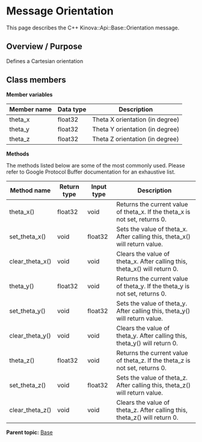 # Message Orientation

This page describes the C++ Kinova::Api::Base::Orientation message.

## Overview / Purpose

Defines a Cartesian orientation

## Class members

 **Member variables** 

|Member name|Data type|Description|
|-----------|---------|-----------|
|theta\_x|float32|Theta X orientation \(in degree\)|
|theta\_y|float32|Theta Y orientation \(in degree\)|
|theta\_z|float32|Theta Z orientation \(in degree\)|

 **Methods** 

The methods listed below are some of the most commonly used. Please refer to Google Protocol Buffer documentation for an exhaustive list.

|Method name|Return type|Input type|Description|
|-----------|-----------|----------|-----------|
|theta\_x\(\)|float32|void|Returns the current value of theta\_x. If the theta\_x is not set, returns 0.|
|set\_theta\_x\(\)|void|float32|Sets the value of theta\_x. After calling this, theta\_x\(\) will return value.|
|clear\_theta\_x\(\)|void|void|Clears the value of theta\_x. After calling this, theta\_x\(\) will return 0.|
|theta\_y\(\)|float32|void|Returns the current value of theta\_y. If the theta\_y is not set, returns 0.|
|set\_theta\_y\(\)|void|float32|Sets the value of theta\_y. After calling this, theta\_y\(\) will return value.|
|clear\_theta\_y\(\)|void|void|Clears the value of theta\_y. After calling this, theta\_y\(\) will return 0.|
|theta\_z\(\)|float32|void|Returns the current value of theta\_z. If the theta\_z is not set, returns 0.|
|set\_theta\_z\(\)|void|float32|Sets the value of theta\_z. After calling this, theta\_z\(\) will return value.|
|clear\_theta\_z\(\)|void|void|Clears the value of theta\_z. After calling this, theta\_z\(\) will return 0.|

**Parent topic:** [Base](../references/summary_Base.md)


